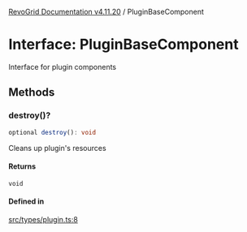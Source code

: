 [RevoGrid Documentation v4.11.20](README.md) / PluginBaseComponent

# Interface: PluginBaseComponent

Interface for plugin components

## Methods

### destroy()?

```ts
optional destroy(): void
```

Cleans up plugin's resources

#### Returns

`void`

#### Defined in

[src/types/plugin.ts:8](https://github.com/revolist/revogrid/blob/4b7a998aefffde7f50261e3e7336253a89c4c269/src/types/plugin.ts#L8)
